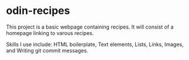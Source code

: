 # odin-recipes
This project is a basic webpage containing recipes. It will consist of a homepage linking to varous recipes. 

Skills I use include: HTML boilerplate, Text elements, Lists, Links, Images, and Writing git commit messages. 
